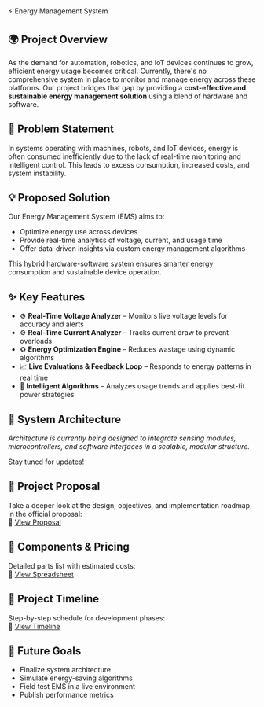 ⚡ Energy Management System

## 🌍 Project Overview  
As the demand for automation, robotics, and IoT devices continues to grow, efficient energy usage becomes critical. Currently, there's no comprehensive system in place to monitor and manage energy across these platforms. Our project bridges that gap by providing a **cost-effective and sustainable energy management solution** using a blend of hardware and software.

## 🚧 Problem Statement  
In systems operating with machines, robots, and IoT devices, energy is often consumed inefficiently due to the lack of real-time monitoring and intelligent control. This leads to excess consumption, increased costs, and system instability.

## 💡 Proposed Solution  
Our Energy Management System (EMS) aims to:
- Optimize energy use across devices
- Provide real-time analytics of voltage, current, and usage time
- Offer data-driven insights via custom energy management algorithms

This hybrid hardware-software system ensures smarter energy consumption and sustainable device operation.

## ✨ Key Features  
- ⚙️ **Real-Time Voltage Analyzer** – Monitors live voltage levels for accuracy and alerts  
- ⚙️ **Real-Time Current Analyzer** – Tracks current draw to prevent overloads  
- ♻️ **Energy Optimization Engine** – Reduces wastage using dynamic algorithms  
- 📈 **Live Evaluations & Feedback Loop** – Responds to energy patterns in real time  
- 🧠 **Intelligent Algorithms** – Analyzes usage trends and applies best-fit power strategies

## 🧩 System Architecture  
_Architecture is currently being designed to integrate sensing modules, microcontrollers, and software interfaces in a scalable, modular structure._  

Stay tuned for updates!

## 📎 Project Proposal  
Take a deeper look at the design, objectives, and implementation roadmap in the official proposal:  
🔗 [View Proposal](https://www.canva.com/design/DAGtHXdfTxg/GgXq1b6ccnLYrSpU-zGLhA/edit?utm_content=DAGtHXdfTxg&utm_campaign=designshare&utm_medium=link2&utm_source=sharebutton)

## 🧾 Components & Pricing  
Detailed parts list with estimated costs:  
🔗 [View Spreadsheet](https://docs.google.com/spreadsheets/d/1cXV4XG5jQ9G6eW18AwzuBuEaub0IZ5mg2qbm_vdHxKc/edit?usp=sharing)

## 📅 Project Timeline  
Step-by-step schedule for development phases:  
🔗 [View Timeline](https://docs.google.com/spreadsheets/d/1VoX2qq9c91SYAiudCl3KWpVTfuusYsa_9-8yCehk1EI/edit?usp=sharing)

## 🚀 Future Goals  
- Finalize system architecture  
- Simulate energy-saving algorithms  
- Field test EMS in a live environment  
- Publish performance metrics  
